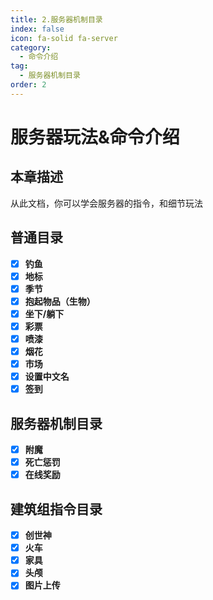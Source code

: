 ```yaml
---
title: 2.服务器机制目录
index: false
icon: fa-solid fa-server
category:
  - 命令介绍
tag:
  - 服务器机制目录
order: 2
---
```


# 服务器玩法&命令介绍

## **本章描述**

从此文档，你可以学会服务器的指令，和细节玩法

## **普通目录**

- [x] **钓鱼**
- [x] **地标**
- [x] **季节**
- [x] **抱起物品（生物）**
- [x] **坐下/躺下**
- [x] **彩票**
- [x] **喷漆**
- [x] **烟花**
- [x] **市场**
- [x] **设置中文名**
- [x] **签到**

## **服务器机制目录**
- [x] **附魔**
- [x] **死亡惩罚**
- [x] **在线奖励**

## **建筑组指令目录**
- [x] **创世神**
- [x] **火车**
- [x] **家具**
- [x] **头颅**
- [x] **图片上传**